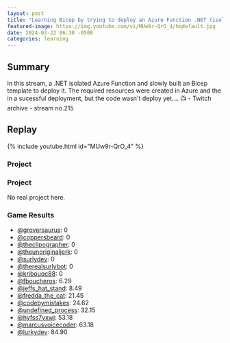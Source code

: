 ```yaml
---
layout: post
title: "Learning Bicep by trying to deploy an Azure Function .NET (isolated) (stream 215)"
featured-image: https://img.youtube.com/vi/MUw9r-QrO_4/hqdefault.jpg
date: 2024-03-22 06:30 -0500
categories: learning
---
```

## Summary
In this stream, a .NET isolated Azure Function and slowly built an Bicep template to deploy it. The required resources were created in Azure and the in a sucessful deployment, but the code wasn't deploy yet....
📺 - Twitch archive - stream no.215 

## Replay

{% include youtube.html id="MUw9r-QrO_4" %}
<br/><!--more-->
### Project

### Project

No real project here. 

### Game Results

- [@groversaurus](https://www.twitch.tv/groversaurus): 0
- [@coppersbeard](https://www.twitch.tv/coppersbeard): 0
- [@theclipographer](https://www.twitch.tv/theclipographer): 0
- [@theunoriginaljerk](https://www.twitch.tv/theunoriginaljerk): 0
- [@surlydev](https://www.twitch.tv/surlydev): 0
- [@therealsurlybot](https://www.twitch.tv/therealsurlybot): 0
- [@kribouqc88](https://www.twitch.tv/kribouqc88): 0
- [@fboucheros](https://www.twitch.tv/fboucheros): 6.29
- [@jeffs_hat_stand](https://www.twitch.tv/jeffs_hat_stand): 8.49
- [@fredda_the_cat](https://www.twitch.tv/fredda_the_cat): 21.45
- [@codebymistakes](https://www.twitch.tv/codebymistakes): 24.62
- [@undefined_process](https://www.twitch.tv/undefined_process): 32.15
- [@hyfss7vxwj](https://www.twitch.tv/hyfss7vxwj): 53.18
- [@marcusvoicecoder](https://www.twitch.tv/marcusvoicecoder): 63.18
- [@lurkydev](https://www.twitch.tv/lurkydev): 84.90

